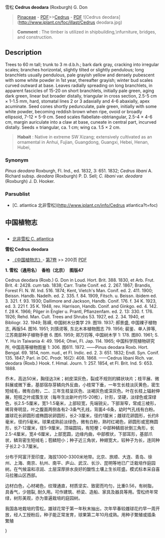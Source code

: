 雪松 **Cedrus deodara** (Roxburgh) G. Don

> [Pinaceae](http://www.iplant.cn/info/Pinaceae?t=foc) - [PDF](http://www.iplant.cn/foc/pdf/Pinaceae.pdf)>>[Cedrus](http://www.iplant.cn/info/Cedrus?t=foc) - [PDF](http://www.iplant.cn/foc/pdf/Cedrus.pdf)
![Cedrus deodara](http://www.iplant.cn/foc/illast/Cedrus deodara.jpg)

> **Comment** : 
> The timber is utilized in shipbuilding,\nfurniture, bridges, and construction.

## Description

Trees to 60 m tall; trunk to 3 m d.b.h.; bark dark gray, cracking into irregular scales; branches horizontal, slightly tilted or slightly pendulous; long branchlets usually pendulous, pale grayish yellow and densely pubescent with some white powder in 1st year, thereafter grayish; winter bud scales curved outward at base. Leaves radially spreading on long branchlets, in apparent fascicles of 15-20 on short branchlets, initially pale green, aging dark green, linear but broader distally, triangular in cross section, 2.5-5 cm ×  1-1.5 mm, hard, stomatal lines 2 or 3 adaxially and 4-6 abaxially, apex acuminate. Seed cones shortly pedunculate, pale green, initially with some white powder, becoming reddish brown when ripe, ovoid or broadly ellipsoid, 7-12 ×  5-9 cm. Seed scales flabellate-obtriangular, 2.5-4 ×  4-6 cm, margin auriculate into a claw at base, cuneate in central part, incurved distally. Seeds ±  triangular, ca. 1 cm; wing ca. 1.5 ×  2 cm.

> **Habait** : 
> Native in extreme SW Xizang; extensively cultivated as an ornamental in Anhui, Fujian, Guangdong, Guangxi, Hebei, Henan, Hubei,

### Synonym
*Pinus deodara* Roxburgh, Fl. Ind., ed. 1832, 3: 651. 1832; *Cedrus libani* A. Richard subsp. *deodara* (Roxburgh) P. D. Sell; *C. libani* var. *deodara* (Roxburgh) J. D. Hooker.

### Parsublist

* [C.  atlantica  北非雪松](http://www.iplant.cn/info/Cedrus atlantica?t=foc)

## 中国植物志

## 
* [北非雪松  C.  atlantica](Cedrus-atlantica-北非雪松.md)

**雪松 Cedrus deodara**

* [《中国植物志》](http://www.iplant.cn/frps)- [第7卷](http://www.iplant.cn/frps/vol/7) >> 200页 [PDF](http://www.iplant.cn/frps/pdf/7/200.pdf)

**1. 雪松（通用名）　香柏（北京）　图版47**

Cedrus deodara (Roxb.) G. Don in Loud. Hort. Brit. 388. 1830, et Arb. Frut. Brit. 4: 2428. cum tab. 1838; Carr. Traite Conif. ed. 2. 267. 1867; Brandis, Forest Fl. N. W. Ind. 516. 1874; Kent, Vietch's Man. Conif. ed. 2. 411. 1900; Beissn. Handb. Nadelh. ed. 2. 335. f. 84. 1909, Fitsch. u. Beissn. ibidem ed. 3. 321. f. 93. 1930; Dallimore and Jackson, Handb. Conif. 176. f. 34 K. 1923, ed. 3. 221 f. 35 K. 1948, rev. Harrison, Handb. Conif. and Ginkgo. ed. 4. 142. f. 28 K. 1966; Pilger in Engler u. Prantl, Pflanzenfam. ed. 2. 13: 330. f. 176. 1926; Rehd. Man. Cult. Trees and Shrubs 53. 1927, ed. 2. 34. 1940, et Bibliogr. 32. 1949; 陈嵘, 中国树木分类学 29. 图19. 1937; 郝景盛, 中国裸子植物志, 再版54. 图16. 1951; 刘慎谔等, 东北木本植物图志 79. 1956; 裴鉴、单人骅等, 江苏南部种子植物手册 6. 图6. 1959; 郑万钧等, 中国树木学 1: 178. 图80. 1961; S. Y. Hu in Taiwania 4: 49. 1964; Ohwi, Fl. Jap. 114. 1965; 中国科学院植物研究所, 中国高等植物图鉴 1: 306. 图611. 1972. ——Pinus deodara Roxb. Hort. Bengal. 69. 1814, nom. nud., et Fl. Indic. ed. 2. 3: 651. 1832; Endl. Syn. Conif. 135. 1847; Parl. in DC. Prodr. 16(2): 408. 1868. ——Cedrus libani Rich. var. deodara (Roxb.) Hook. f. Himal. Journ. 1: 257. 1854, et Fl. Brit. Ind. 5: 653. 1888.

乔木，高达50米，胸径达3米；树皮深灰色，裂成不规则的鳞状块片；枝平展、微斜展或微下垂，基部宿存芽鳞向外反曲，小枝常下垂，一年生长枝淡灰黄色，密生短绒毛，微有白粉，二、三年生枝呈灰色、淡褐灰色或深灰色。叶在长枝上辐射伸展，短枝之叶成簇生状（每年生出新叶约15-20枚），针形，坚硬，淡绿色或深绿色，长2.5-5厘米，宽1-1.5毫米，上部较宽，先端锐尖，下部渐窄，常成三棱形，稀背脊明显，叶之腹面两侧各有2-3条气孔线，背面4-6条，幼时气孔线有白粉。雄球花长卵圆形或椭圆状卵圆形，长2-3厘米，径约1厘米；雌球花卵圆形，长约8毫米，径约5毫米。球果成熟前淡绿色，微有白粉，熟时红褐色，卵圆形或宽椭圆形，长7-12厘米，径5-9厘米，顶端圆钝，有短梗；中部种鳞扇状倒三角形，长2.5-4厘米，宽4-6厘米，上部宽圆，边缘内曲，中部楔状，下部耳形，基部爪状，鳞背密生短绒毛；苞鳞短小；种子近三角状，种翅宽大，较种子为长，连同种子长2.2-3.7厘米。

分布于阿富汗至印度，海拔1300-3300米地带。北京、旅顺、大连、青岛、徐州、上海、南京、杭州、南平、庐山、武汉、长沙、昆明等地已广泛栽培作庭园树。在气候温和凉润、土层深厚排水良好的酸性土壤上生长旺盛。模式标本采自喜马拉雅山区西部。

边材白色，心材褐色，纹理通直，材质坚实、致密而均匀，比重0.56，有树脂，具香气，少翘裂, 耐久用。可作建筑、桥梁、造船、家具及器具等用。雪松终年常绿，树形美观，亦为普遍栽培的庭园树。

我国各地栽培的雪松，雄球花常于第一年秋末抽出，次年早春较雌球花约早一周开放，经人工授粉后，种子能正常发育，球果第二年10月成熟。用种子繁殖或插条繁殖

}